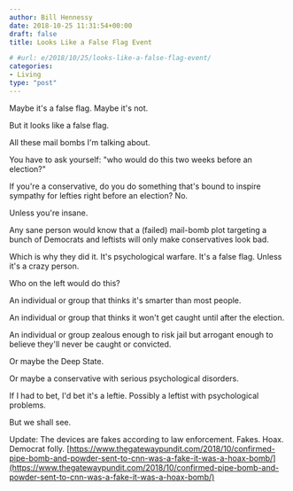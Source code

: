 ```yaml
---
author: Bill Hennessy
date: 2018-10-25 11:31:54+00:00
draft: false
title: Looks Like a False Flag Event

# #url: e/2018/10/25/looks-like-a-false-flag-event/
categories:
- Living
type: "post"
---
```





Maybe it's a false flag. Maybe it's not. 






But it looks like a false flag.






All these mail bombs I'm talking about. 






You have to ask yourself: "who would do this two weeks before an election?"






If you're a conservative, do you do something that's bound to inspire sympathy for lefties right before an election? No.






Unless you're insane. 






Any sane person would know that a (failed) mail-bomb plot targeting a bunch of Democrats and leftists will only make conservatives look bad. 






Which is why they did it. It's psychological warfare. It's a false flag. Unless it's a crazy person. 






Who on the left would do this?






An individual or group that thinks it's smarter than most people. 






An individual or group that thinks it won't get caught until after the election.






An individual or group zealous enough to risk jail but arrogant enough to believe they'll never be caught or convicted. 






Or maybe the Deep State. 






Or maybe a conservative with serious psychological disorders. 






If I had to bet, I'd bet it's a leftie. Possibly a leftist with psychological problems. 






But we shall see. 







Update: The devices are fakes according to law enforcement. Fakes. Hoax. Democrat folly. [https://www.thegatewaypundit.com/2018/10/confirmed-pipe-bomb-and-powder-sent-to-cnn-was-a-fake-it-was-a-hoax-bomb/](https://www.thegatewaypundit.com/2018/10/confirmed-pipe-bomb-and-powder-sent-to-cnn-was-a-fake-it-was-a-hoax-bomb/)




